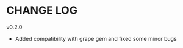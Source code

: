 **CHANGE LOG**
===================

v0.2.0

* Added compatibility with grape gem and fixed some minor bugs
